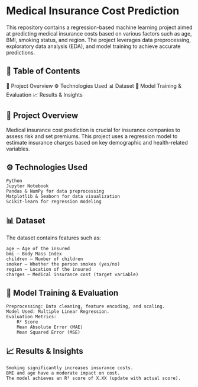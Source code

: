 # Medical Insurance Cost Prediction

This repository contains a regression-based machine learning project aimed at predicting medical insurance costs based on various factors such as age, BMI, smoking status, and region. The project leverages data preprocessing, exploratory data analysis (EDA), and model training to achieve accurate predictions.

## 📖 Table of Contents

📌 Project Overview
    ⚙️ Technologies Used
    📊 Dataset
    🚀 Model Training & Evaluation
    📈 Results & Insights

## 📌 Project Overview

Medical insurance cost prediction is crucial for insurance companies to assess risk and set premiums. This project uses a regression model to estimate insurance charges based on key demographic and health-related variables.

## ⚙️ Technologies Used

    Python 
    Jupyter Notebook 
    Pandas & NumPy for data preprocessing
    Matplotlib & Seaborn for data visualization
    Scikit-learn for regression modeling

 ## 📊 Dataset

The dataset contains features such as:

    age – Age of the insured
    bmi – Body Mass Index
    children – Number of children
    smoker – Whether the person smokes (yes/no)
    region – Location of the insured
    charges – Medical insurance cost (target variable)

## 🚀 Model Training & Evaluation

    Preprocessing: Data cleaning, feature encoding, and scaling.
    Model Used: Multiple Linear Regression.
    Evaluation Metrics:
        R² Score
        Mean Absolute Error (MAE)
        Mean Squared Error (MSE)        

## 📈 Results & Insights

    Smoking significantly increases insurance costs.
    BMI and age have a moderate impact on cost.
    The model achieves an R² score of X.XX (update with actual score).
